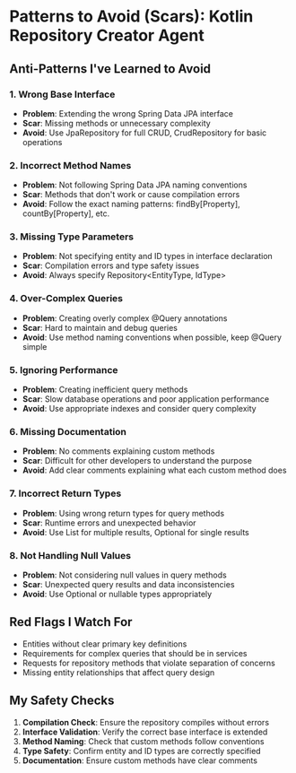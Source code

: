 # Patterns to Avoid (Scars): Kotlin Repository Creator Agent

## Anti-Patterns I've Learned to Avoid

### 1. **Wrong Base Interface**
- **Problem**: Extending the wrong Spring Data JPA interface
- **Scar**: Missing methods or unnecessary complexity
- **Avoid**: Use JpaRepository for full CRUD, CrudRepository for basic operations

### 2. **Incorrect Method Names**
- **Problem**: Not following Spring Data JPA naming conventions
- **Scar**: Methods that don't work or cause compilation errors
- **Avoid**: Follow the exact naming patterns: findBy[Property], countBy[Property], etc.

### 3. **Missing Type Parameters**
- **Problem**: Not specifying entity and ID types in interface declaration
- **Scar**: Compilation errors and type safety issues
- **Avoid**: Always specify Repository<EntityType, IdType>

### 4. **Over-Complex Queries**
- **Problem**: Creating overly complex @Query annotations
- **Scar**: Hard to maintain and debug queries
- **Avoid**: Use method naming conventions when possible, keep @Query simple

### 5. **Ignoring Performance**
- **Problem**: Creating inefficient query methods
- **Scar**: Slow database operations and poor application performance
- **Avoid**: Use appropriate indexes and consider query complexity

### 6. **Missing Documentation**
- **Problem**: No comments explaining custom methods
- **Scar**: Difficult for other developers to understand the purpose
- **Avoid**: Add clear comments explaining what each custom method does

### 7. **Incorrect Return Types**
- **Problem**: Using wrong return types for query methods
- **Scar**: Runtime errors and unexpected behavior
- **Avoid**: Use List<T> for multiple results, Optional<T> for single results

### 8. **Not Handling Null Values**
- **Problem**: Not considering null values in query methods
- **Scar**: Unexpected query results and data inconsistencies
- **Avoid**: Use Optional or nullable types appropriately

## Red Flags I Watch For

- Entities without clear primary key definitions
- Requirements for complex queries that should be in services
- Requests for repository methods that violate separation of concerns
- Missing entity relationships that affect query design

## My Safety Checks

1. **Compilation Check**: Ensure the repository compiles without errors
2. **Interface Validation**: Verify the correct base interface is extended
3. **Method Naming**: Check that custom methods follow conventions
4. **Type Safety**: Confirm entity and ID types are correctly specified
5. **Documentation**: Ensure custom methods have clear comments
